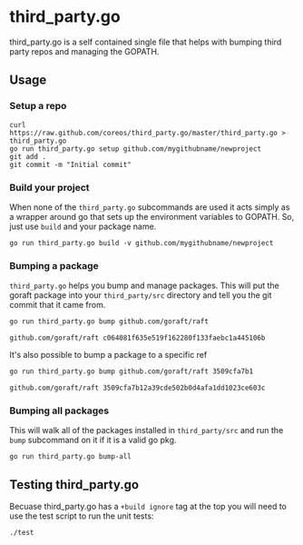 # third_party.go

third_party.go is a self contained single file that helps with bumping third
party repos and managing the GOPATH.

## Usage

### Setup a repo

```
curl https://raw.github.com/coreos/third_party.go/master/third_party.go > third_party.go
go run third_party.go setup github.com/mygithubname/newproject
git add .
git commit -m "Initial commit"
```

### Build your project

When none of the `third_party.go` subcommands are used it acts simply as a
wrapper around go that sets up the environment variables to GOPATH. So, just
use `build` and your package name.

```
go run third_party.go build -v github.com/mygithubname/newproject
```

### Bumping a package

`third_party.go` helps you bump and manage packages. This will put the goraft
package into your `third_party/src` directory and tell you the git commit that
it came from.

```sh
go run third_party.go bump github.com/goraft/raft
```
```
github.com/goraft/raft c064081f635e519f162280f133faebc1a445106b
```

It's also possible to bump a package to a specific ref

```sh
go run third_party.go bump github.com/goraft/raft 3509cfa7b1
```
```
github.com/goraft/raft 3509cfa7b12a39cde502b0d4afa1dd1023ce603c
```

### Bumping all packages

This will walk all of the packages installed in `third_party/src` and run the
`bump` subcommand on it if it is a valid go pkg.

```
go run third_party.go bump-all
```

## Testing third_party.go

Becuase third_party.go has a `+build ignore` tag at the top you will need to use the
test script to run the unit tests:

```
./test
```
